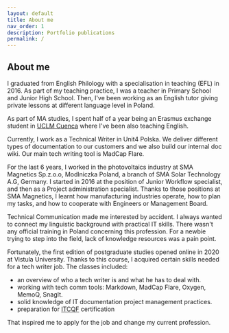 ```yaml
---
layout: default
title: About me
nav_order: 1
description: Portfolio publications
permalink: /
---
```



## About me
I graduated from English Philology with a specialisation in teaching (EFL) in 2016. As part of my teaching practice, I was a teacher in Primary School and Junior High School. Then, I've been working as an English tutor giving private lessons at different language level in Poland. 

As part of MA studies, I spent half of a year being an Erasmus exchange student in [UCLM Cuenca](https://www.uclm.es/cuenca/educacioncu) where I've been also teaching English.

Currently, I work as a Technical Writer in Unit4 Polska. We deliver different types of documentation to our customers and we also build our internal doc wiki. Our main tech writing tool is MadCap Flare.

For the last 6 years, I worked in the photovoltaics industry at SMA Magnetics Sp.z.o.o, Modlniczka Poland, a branch of SMA Solar Technology A.G, Germany. I started in 2016 at the position of Junior Workflow specialist, and then as a Project administration specialist. Thanks to those positions at SMA Magnetics, I learnt how manufacturing industries operate, how to plan my tasks, and how to cooperate with Engineers or Management Board. 
 
Technical Communication made me interested by accident. I always wanted to connect my linguistic background with practical IT skills. There wasn't any official training in Poland concerning this profession. For a newbie trying to step into the field, lack of knowledge resources was a pain point. 

Fortunately, the first edition of postgraduate studies opened online in 2020 at Vistula University. Thanks to this course, I acquired certain skills needed for a tech writer job. The classes included:
* an overview of who a tech writer is and what he has to deal with.
* working with tech comm tools: Markdown, MadCap Flare, Oxygen, MemoQ, SnagIt.
* solid knowledge of IT documentation project management practices.
* preparation for [ITCQF](https://itcqf.org/) certification

That inspired me to apply for the job and change my current profession.

